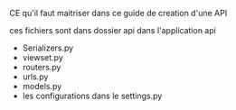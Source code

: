 CE qu'il faut maitriser dans ce guide de creation d'une API

ces fichiers sont dans dossier api dans l'application api
* Serializers.py
* viewset.py
* routers.py
* urls.py
* models.py
* les configurations dans le settings.py
  
